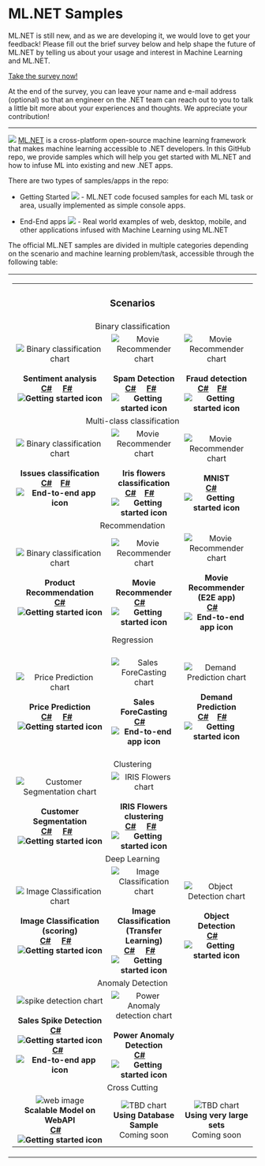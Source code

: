 # ML.NET Samples
ML.NET is still new, and as we are developing it, we would love to get your feedback! Please fill out the brief survey below and help shape the future of ML.NET by telling us about your usage and interest in Machine Learning and ML.NET.

<a href="https://www.research.net/r/mlnet-survey">Take the survey now!</a>

At the end of the survey, you can leave your name and e-mail address (optional) so that an engineer on the .NET team can reach out to you to talk a little bit more about your experiences and thoughts. We appreciate your contribution!

-------------------------------------------------------
[![](https://dotnet.visualstudio.com/_apis/public/build/definitions/9ee6d478-d288-47f7-aacc-f6e6d082ae6d/22/badge)](https://dotnet.visualstudio.com/public/_build/index?definitionId=22 )
[ML.NET](https://www.microsoft.com/net/learn/apps/machine-learning-and-ai/ml-dotnet) is a cross-platform open-source machine learning framework that makes machine learning accessible to .NET developers. In this GitHub repo, we provide samples which will help you get started with ML.NET and how to infuse ML into existing and new .NET apps. 

There are two types of samples/apps in the repo:

* Getting Started  ![](https://github.com/dotnet/machinelearning-samples/blob/master/images/app-type-getting-started.png) - ML.NET code focused samples for each ML task or area, usually implemented as simple console apps.

* End-End apps  ![](https://github.com/dotnet/machinelearning-samples/blob/master/images/app-type-e2e.png) - Real world examples of web, desktop, mobile, and other applications infused with Machine Learning using ML.NET

The official ML.NET samples are divided in multiple categories depending on the scenario and machine learning problem/task, accessible through the following table:

<table height=100% width=100%>
<td align=center valign=center>


<table align="middle" width=100%>
  <tr>
    <td align="middle" colspan="3"><H3>Scenarios</H3></td>
  </tr>
  <tr>
    <td align="middle" colspan="3">Binary classification</td>
  </tr>
  <tr>
    <td align="middle"><img src="images/sentiment-analysis.png" alt="Binary classification chart"><br><br><b>Sentiment analysis <br><a href="samples/csharp/getting-started/BinaryClassification_SentimentAnalysis">C#</a> &nbsp; &nbsp; <a href="samples/fsharp/getting-started/BinaryClassification_SentimentAnalysis">F#</a>&nbsp;&nbsp;&nbsp;<img src="images/app-type-getting-started.png" alt="Getting started icon"></b></td>
    <td align="middle"><img src="images/spam-detection.png" alt="Movie Recommender chart"><br><br><b>Spam Detection<br><a href="samples/csharp/getting-started/BinaryClassification_SpamDetection">C#</a> &nbsp; &nbsp; <a href="samples/fsharp/getting-started/BinaryClassification_SpamDetection">F#</a>&nbsp;&nbsp;&nbsp;<img src="images/app-type-getting-started.png" alt="Getting started icon"></b></td>
    <td align="middle"><img src="images/fraud-detection.png" alt="Movie Recommender chart"><br><br><b>Fraud detection<br><a href="samples/csharp/getting-started/BinaryClassification_CreditCardFraudDetection">C#</a> &nbsp;&nbsp;&nbsp;<a href="samples/fsharp/getting-started/BinaryClassification_CreditCardFraudDetection">F#</a> &nbsp;&nbsp;&nbsp;<img src="images/app-type-getting-started.png" alt="Getting started icon"></b></td>
  </tr> 
  <tr>
    <td align="middle" colspan="3">Multi-class classification</td>
  </tr>
  <tr>
    <td align="middle"><img src="images/issue-labeler.png" alt="Binary classification chart"><br><br><b>Issues classification  <br> <a href="samples/csharp/end-to-end-apps/MulticlassClassification-GitHubLabeler">C#</a> &nbsp;&nbsp;&nbsp;<a href="samples/fsharp/end-to-end-apps/MulticlassClassification-GitHubLabeler">F#</a> &nbsp;&nbsp;&nbsp;<img src="images/app-type-e2e.png" alt="End-to-end app icon"></b></td>
    <td align="middle"><img src="images/flower-classification.png" alt="Movie Recommender chart"><br><br><b>Iris flowers classification <br><a href="samples/csharp/getting-started/MulticlassClassification_Iris">C#</a> &nbsp; &nbsp;<a href="samples/fsharp/getting-started/MulticlassClassification_Iris">F#</a> &nbsp;&nbsp;&nbsp;<img src="images/app-type-getting-started.png" alt="Getting started icon"></b></td>
    <td align="middle"><img src="images/handwriting-classification.png" alt="Movie Recommender chart"><br><br><b>MNIST<br><a href="samples/csharp/getting-started/MulticlassClassification_mnist">C#</a> &nbsp; &nbsp;&nbsp;<img src="images/app-type-getting-started.png" alt="Getting started icon"></b></td>
  </tr>
  <tr>
    <td align="middle" colspan="3">Recommendation</td>
  </tr>
  <tr>
    <td align="middle"><img src="images/product-recommendation.png" alt="Binary classification chart"><br><br><b>Product Recommendation<br><a href="samples/csharp/getting-started/MatrixFactorization_ProductRecommendation">C#</a><img src="images/app-type-getting-started.png" alt="Getting started icon"></h4></td>
    <td align="middle"><img src="images/movie-recommendation.png" alt="Movie Recommender chart" ><br><br><b>Movie Recommender<b><br><a href="samples/csharp/getting-started/MatrixFactorization_MovieRecommendation">C#</a> &nbsp;&nbsp;&nbsp;<img src="images/app-type-getting-started.png" alt="Getting started icon"></b></td>
    <td align="middle"><img src="images/movie-recommendation.png" alt="Movie Recommender chart"><br><br><b>Movie Recommender (E2E app)<br><a href="samples/csharp/end-to-end-apps/Recommendation-MovieRecommender">C#</a> &nbsp;&nbsp;&nbsp;<img src="images/app-type-e2e.png" alt="End-to-end app icon"></b></td>
  </tr>
  <tr>
    <td align="middle" colspan="3">Regression</td>
  </tr>
  <tr>
    <td align="middle"><img src="images/price-prediction.png" alt="Price Prediction chart"><br><br><b>Price Prediction<br><a href="samples/csharp/getting-started/Regression_TaxiFarePrediction">C#</a> &nbsp; &nbsp; <a href="samples/fsharp/getting-started/Regression_TaxiFarePrediction">F#</a>&nbsp;&nbsp;&nbsp;<img src="images/app-type-getting-started.png" alt="Getting started icon"></b></td>
    <td align="middle"><br><img src="images/sales-forcasting.png" alt="Sales ForeCasting chart"><br><br><b>Sales ForeCasting<br><a href="samples/csharp/end-to-end-apps/Regression-SalesForecast">C#</a>  &nbsp;&nbsp;&nbsp;<img src="images/app-type-e2e.png" alt="End-to-end app icon"><br><br></b></td>
    <td align="middle"><img src="images/demand-prediction.png" alt="Demand Prediction chart"><br><br><b>Demand Prediction<br><a href="samples/csharp/getting-started/Regression_BikeSharingDemand">C#</a> &nbsp;&nbsp;&nbsp;<a href="samples/fsharp/getting-started/Regression_BikeSharingDemand">F#</a> &nbsp;&nbsp;&nbsp;<img src="images/app-type-getting-started.png" alt="Getting started icon"></b></td>
  </tr>
  <tr>
    <td align="middle" colspan="3">Clustering</td>
  </tr>
  <tr>
    <td align="middle"><img src="images/customer-segmentation.png" alt="Customer Segmentation chart"><br><br><b>Customer Segmentation<br><a href="samples/csharp/getting-started/Clustering_CustomerSegmentation">C#</a> &nbsp; &nbsp; <a href="samples/fsharp/getting-started/Clustering_CustomerSegmentation">F#</a>&nbsp;&nbsp;&nbsp;<img src="images/app-type-getting-started.png" alt="Getting started icon"></b></td>
    <td align="middle"><img src="images/clustering.png" alt="IRIS Flowers chart"><br><br><b>IRIS Flowers clustering<br><a href="samples/csharp/getting-started/Clustering_Iris">C#</a> &nbsp; &nbsp; <a href="samples/fsharp/getting-started/Clustering_Iris">F#</a>&nbsp;&nbsp;&nbsp;<img src="images/app-type-getting-started.png" alt="Getting started icon"></b></td>
    <td></td>
  </tr>
  <tr>
    <td align="middle" colspan="3">Deep Learning</td>
  </tr>
  <tr>
    <td align="middle"><img src="images/image-classification.png" alt="Image Classification chart"><br><br><b>Image Classification<br>    (scoring)<br><a href="samples/csharp/getting-started/DeepLearning_ImageClassification_TensorFlow">C#</a> &nbsp; &nbsp; <a href="samples/fsharp/getting-started/DeepLearning_ImageClassification_TensorFlow">F#</a> &nbsp;&nbsp;&nbsp;<img src="images/app-type-getting-started.png" alt="Getting started icon"><b></td>
    <td align="middle"><img src="images/image-classification.png" alt="Image Classification chart"><br><br><b>Image Classification<br>    (Transfer Learning)<br><a href="samples/csharp/getting-started/DeepLearning_TensorFlowEstimator">C#</a> &nbsp; &nbsp; <a href="samples/fsharp/getting-started/DeepLearning_TensorFlowEstimator">F#</a> &nbsp;&nbsp;&nbsp;<img src="images/app-type-getting-started.png" alt="Getting started icon"><b></td>
    <td align="middle"><img src="images/object-detection.png" alt="Object Detection chart"><br><br><b>Object Detection<br><a href="samples/csharp/getting-started\DeepLearning_ObjectDetection_Onnx">C#</a> &nbsp; &nbsp;<img src="images/app-type-getting-started.png" alt="Getting started icon"><b></td>
  </tr> 
  <tr>
    <td align="middle" colspan="3">Anomaly Detection</td>
  </tr>
  <tr>
    <td align="middle"><img src="images/spike-detection.png" alt="spike detection chart"><br><br><b>Sales Spike Detection<br><a href="samples/csharp/getting-started/SpikeDetection_ShampooSales">C#</a> &nbsp; &nbsp; <img src="images/app-type-getting-started.png" alt="Getting started icon"> &nbsp;
      <a href="samples/csharp/end-to-end-apps/SpikeDetection-ShampooSales-WinForms">C#</a> &nbsp;&nbsp;&nbsp;<img src="images/app-type-e2e.png" alt="End-to-end app icon"><b></td>
    <td align="middle"><img src="images/anomaly-detection.png" alt="Power Anomaly detection chart"><br><br><b>Power Anomaly Detection<br><a href="samples/csharp/getting-started/TimeSeries_PowerAnomalyDetection">C#</a> &nbsp; &nbsp; <img src="images/app-type-getting-started.png" alt="Getting started icon"><b></td>
     <td></td>
  </tr> 
  <tr>
    <td align="middle" colspan="3">Cross Cutting</td>
  </tr>
  <tr>
  <td align="middle"><img src="images/web.png" alt="web image" ><br><b>Scalable Model on WebAPI<br><a href="samples/csharp/end-to-end-apps/ScalableMLModelOnWebAPI">C#</a> &nbsp; &nbsp; <img src="images/app-type-e2e.png" alt="Getting started icon"><b></td>
  
  <td align="middle"><img src="images/generic-icon.PNG" alt="TBD chart"><br><b>Using Database Sample</b><br>Coming soon</td>
  <td align="middle"><img src="images/generic-icon.PNG" alt="TBD chart"><br><b>Using very large sets</b><br>Coming soon</td>
  </tr>
</table>

</td>
</table>

## Automated CLI and AutoML Samples (Preview state)

With ML.NET CLI and AutoML by simply providing your dataset these tools will automatically create a "best" quality model for you. No need to know upfront what algorithm will be the best for your scenario or what hyper-parameters you need to provide.


<table>
  <tr>
    <td><b>Binary Classification</b></td>
    <td>
    <a href="samples/csharp/getting-started/BinaryClassification_SentimentAnalysis/CLI" >CLI Sample</a><br>
    <a href="samples/csharp/getting-started/TBD-Sample/AutoML">AutoML C# sample</a>
    </td>
  </tr>
  <tr>
    <td><b>Multi Class Classification</b></td>
    <td>
    <a href="samples/csharp/getting-started/TBD-Sample/CLI">CLI Sample</a><br>
    <a href="samples/csharp/getting-started/TBD-Sample/AutoML">AutoML C# sample</a>
    </td>
  </tr>
  <tr>
    <td><b>Regression</b></td>
    <td>
    <a href="samples/csharp/getting-started/TBD-Sample/CLI">CLI Sample</a><br>
    <a href="samples/csharp/getting-started/TBD-Sample/AutoML">AutoML C# sample</a>
    </td>
  </tr>
</table>


-------------------------------------------------------

## Additional Community Samples

In addition to the ML.NET samples provided by Microsoft, we're also highlighting samples created by the community shocased in this separated page:
[ML.NET Community Samples](https://github.com/dotnet/machinelearning-samples/blob/master/docs/COMMUNITY-SAMPLES.md)

Those Community Samples are not maintained by Microsoft but by their owners.
If you have created any cool ML.NET sample, please, add its info into this [REQUEST issue](https://github.com/dotnet/machinelearning-samples/issues/86) and we'll publish its information in the mentioned page, eventually.

## Translations of Samples:
- [Chinese Simplified](https://github.com/feiyun0112/machinelearning-samples.zh-cn)

## Learn more

See [ML.NET Guide](https://docs.microsoft.com/en-us/dotnet/machine-learning/) for detailed information on tutorials, ML basics, etc.

## API reference

Check out the [ML.NET API Reference](https://docs.microsoft.com/dotnet/api/?view=ml-dotnet) to see the breadth of APIs available.

## Contributing

We welcome contributions! Please review our [contribution guide](CONTRIBUTING.md).

## Community

Please join our community on Gitter [![Join the chat at https://gitter.im/dotnet/mlnet](https://badges.gitter.im/Join%20Chat.svg)](https://gitter.im/dotnet/mlnet?utm_source=badge&utm_medium=badge&utm_campaign=pr-badge&utm_content=badge)

This project has adopted the code of conduct defined by the [Contributor Covenant](http://contributor-covenant.org/) to clarify expected behavior in our community.
For more information, see the [.NET Foundation Code of Conduct](https://dotnetfoundation.org/code-of-conduct).

## License

[ML.NET Samples](https://github.com/dotnet/machinelearning-samples) are licensed under the [MIT license](LICENSE).
